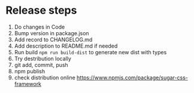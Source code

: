 # Release steps

1. Do changes in Code
2. Bump version in package.json
3. Add record to CHANGELOG.md
4. Add description to README.md if needed
5. Run build `npm run build-dist` to generate new dist with types
6. Try destribution locally
7. git add, commit, push
8. npm publish
9. check distribution online https://www.npmjs.com/package/sugar-css-framework
